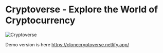 # Cryptoverse - Explore the World of Cryptocurrency

![Cryptoverse](https://i.ibb.co/8gh5Jc8/image.png)

Demo version is here https://clonecryptoverse.netlify.app/

